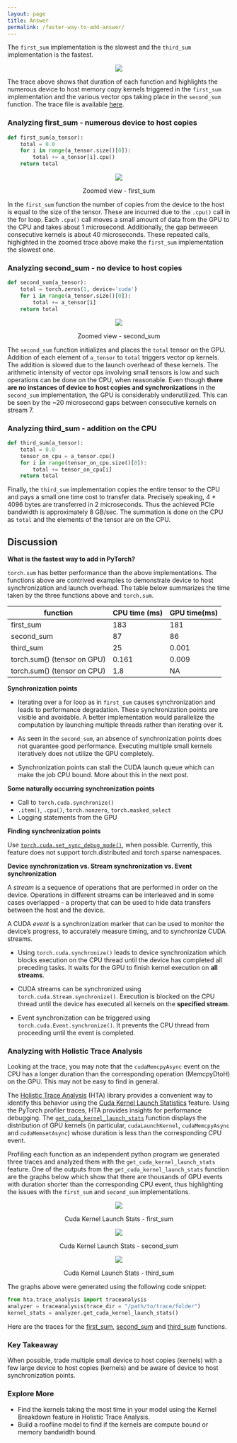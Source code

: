 ```yaml
---
layout: page
title: Answer
permalink: /faster-way-to-add-answer/
---
```


The `first_sum` implementation is the slowest and the `third_sum` implementation is the
fastest.

<p align = "center">
  <a href="/d2h_sync/annotated_d2h_sync_trace.png">
    <img src = "/d2h_sync/annotated_d2h_sync_trace.png">
  </a>
</p>

The trace above shows that duration of each function and highlights the numerous device to host
memory copy kernels triggered in the `first_sum` implementation and the various vector ops taking
place in the `second_sum` function. The trace file is available
[here](/d2h_sync/addition_d2h_sync_final.json.gz).

### Analyzing first_sum - numerous device to host copies

``` python
def first_sum(a_tensor):
    total = 0.0
    for i in range(a_tensor.size()[0]):
        total += a_tensor[i].cpu()
    return total
```


<p align = "center">
  <a href="/d2h_sync/first_sum_zoomed.png">
    <img src = "/d2h_sync/first_sum_zoomed.png">
  </a>
</p>

<p align = "center"> Zoomed view - first_sum </p>


In the `first_sum` function the number of copies from the device to the host is equal to the size of
the tensor. These are incurred due to the `.cpu()` call in the for loop. Each `.cpu()` call moves a
small amount of data from the GPU to the CPU and takes about 1 microsecond. Additionally, the gap betweeen
consecutive kernels is about 40 microseconds. These repeated calls,
highighted in the zoomed trace above make the `first_sum` implementation the slowest one.

### Analyzing second_sum - no device to host copies

``` python
def second_sum(a_tensor):
    total = torch.zeros(1, device='cuda')
    for i in range(a_tensor.size()[0]):
        total += a_tensor[i]
    return total
```

<p align = "center">
  <a href="/d2h_sync/second_sum_zoomed.png">
    <img src = "/d2h_sync/second_sum_zoomed.png">
  </a>
</p>

<p align = "center"> Zoomed view - second_sum </p>

The `second_sum` function initializes and places the `total` tensor on the GPU. Addition of each
element of `a_tensor` to `total` triggers vector op kernels. The addition is slowed due to the launch
overhead of these kernels. The arithmetic intensity of vector ops involving small tensors is low and
such operations can be done on the CPU, when reasonable. Even though __there are no instances of
device to host copies and synchronizations__ in the `second_sum` implementation, the GPU is
considerably underutilized. This can be seen by the ~20 microsecond gaps between consecutive kernels
on stream 7.

### Analyzing third_sum - addition on the CPU

``` python
def third_sum(a_tensor):
    total = 0.0
    tensor_on_cpu = a_tensor.cpu()
    for i in range(tensor_on_cpu.size()[0]):
        total += tensor_on_cpu[i]
    return total
```

Finally, the `third_sum` implementation copies the entire tensor to the CPU and pays a small one
time cost to transfer data. Precisely speaking, 4 * 4096 bytes are transferred in 2 microseconds.
Thus the achieved PCIe bandwidth is approximately 8 GB/sec. The summation is done on the CPU as
`total` and the elements of the tensor are on the CPU.

## Discussion

__What is the fastest way to add in PyTorch?__

`torch.sum` has better performance than the above implementations. The functions above are contrived
examples to demonstrate device to host synchronization and launch overhead. The table below summarizes the time taken by
the three functions above and `torch.sum`.

| function| CPU time (ms) | GPU time(ms) |
|--- | --- | --- |
| first_sum | 183 | 181 |
| second_sum | 87 | 86  |
| third_sum | 25 | 0.001 |
| torch.sum() (tensor on GPU) | 0.161 | 0.009|
| torch.sum() (tensor on CPU) | 1.8 | NA |

__Synchronization points__

- Iterating over a for loop as in `first_sum` causes synchronization and leads to performance
  degradation. These synchronization points are visible and avoidable. A better implementation would
  parallelize the computation by launching multiple threads rather than iterating over it.

- As seen in the `second_sum`, an absence of synchronization points does not guarantee good
  performance. Executing multiple small kernels iteratively does not utilize the GPU completely.

- Synchronization points can stall the CUDA launch queue which can make the job CPU bound. More
  about this in the next post.

__Some naturally occurring synchronization points__

- Call to `torch.cuda.synchronize()`
- `.item()`, `.cpu()`, `torch.nonzero`, `torch.masked_select`
- Logging statements from the GPU


__Finding synchronization points__

Use
[`torch.cuda.set_sync_debug_mode()`](https://pytorch.org/docs/stable/generated/torch.cuda.set_sync_debug_mode.html),
when possible. Currently, this feature does not support torch.distributed and torch.sparse
namespaces.

__Device synchronization vs. Stream synchronization vs. Event synchronization__

A _stream_ is a sequence of operations that are performed in order on the device. Operations in
different streams can be interleaved and in some cases overlapped - a property that can be used to
hide data transfers between the host and the device.

A CUDA _event_ is a synchronization marker that can be used to monitor the device’s progress, to
accurately measure timing, and to synchronize CUDA streams.

- Using `torch.cuda.synchronize()` leads to device synchronization which blocks execution on the CPU
thread until the device has completed all preceding tasks. It waits for the GPU to finish kernel
execution on __all streams__.

- CUDA streams can be synchronized using `torch.cuda.Stream.synchronize()`. Execution is blocked on the
CPU thread until the device has executed all kernels on the __specified stream__.

- Event synchronization can be triggered using `torch.cuda.Event.synchronize()`. It prevents the CPU
thread from proceeding until the event is completed.

### Analyzing with Holistic Trace Analysis

Looking at the trace, you may note that the `cudaMemcpyAsync` event on the CPU has a longer duration
than the corresponding operation (MemcpyDtoH) on the GPU. This may not be easy to find in general.

The [Holistic Trace Analysis](https://github.com/facebookresearch/holistictraceanalysis) (HTA)
library provides a convenient way to identify this behavior using the [Cuda Kernel Launch
Statistics](https://hta.readthedocs.io/en/latest/source/features/cuda_kernel_launch_stats.html)
feature. Using the PyTorch profiler traces, HTA provides insights for performance debugging. The
[`get_cuda_kernel_launch_stats`](https://hta.readthedocs.io/en/latest/source/api/trace_analysis_api.html#hta.trace_analysis.traceanalysis.get_cuda_kernel_launch_stats)
function displays the distribution of GPU kernels (in particular, `cudaLaunchKernel`,
`cudaMemcpyAsync` and `cudaMemsetAsync`) whose duration is less than the corresponding CPU event.

Profiling each function as an independent python program we generated three traces and analyzed them
with the `get_cuda_kernel_launch_stats` feature. One of the outputs from the
`get_cuda_kernel_launch_stats` function are the graphs below which show that there are thousands of
GPU events with duration shorter than the corresponding CPU event, thus highlighting the issues with
the `first_sum` and `second_sum` implementations.

<p align = "center">
  <a href="/d2h_sync/first_sum_kernel_launch_stats.png">
    <img src = "/d2h_sync/first_sum_kernel_launch_stats.png">
  </a>
</p>

<p align = "center"> Cuda Kernel Launch Stats - first_sum</p>

<p align = "center">
  <a href="/d2h_sync/second_sum_kernel_launch_stats.png">
    <img src = "/d2h_sync/second_sum_kernel_launch_stats.png">
  </a>
</p>

<p align = "center"> Cuda Kernel Launch Stats - second_sum</p>

<p align = "center">
  <a href="/d2h_sync/third_sum_kernel_launch_stats.png">
    <img src = "/d2h_sync/third_sum_kernel_launch_stats.png">
  </a>
</p>

<p align = "center"> Cuda Kernel Launch Stats - third_sum</p>

The graphs above were generated using the following code snippet:

``` python
from hta.trace_analysis import traceanalysis
analyzer = traceanalysis(trace_dir = "/path/to/trace/folder")
kernel_stats = analyzer.get_cuda_kernel_launch_stats()
```

Here are the traces for the [first_sum](/d2h_sync/addition_first_sum.json.gz),
[second_sum](/d2h_sync/addition_second_sum.json.gz) and
[third_sum](/d2h_sync/addition_third_sum.json.gz) functions. <!--and a [notebook]() showing how to use HTA. -->

### Key Takeaway

When possible, trade multiple small device to host copies (kernels) with a few large device to host
copies (kernels) and be aware of device to host synchronization points.

### Explore More

- Find the kernels taking the most time in your model using the Kernel Breakdown feature in
Holistic Trace Analysis.
- Build a roofline model to find if the kernels are compute bound or memory bandwidth bound.
